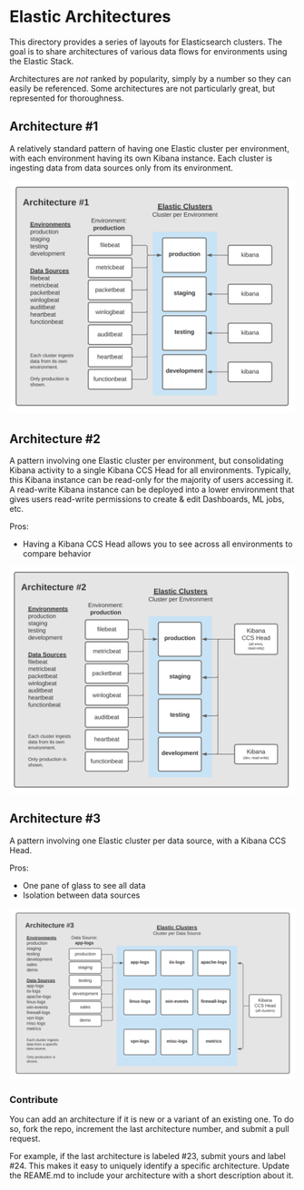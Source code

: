 # Elastic Architectures

This directory provides a series of layouts for Elasticsearch clusters.  The goal is to share architectures of various data flows for environments using the Elastic Stack.

Architectures are *not* ranked by popularity, simply by a number so they can easily be referenced.  Some architectures are not particularly great, but represented for thoroughness.

## Architecture #1

A relatively standard pattern of having one Elastic cluster per environment, with each environment having its own Kibana instance.  Each cluster is ingesting data from data sources only from its environment.

![architecture-1.png](images/architecture-1.png)

## Architecture #2

A pattern involving one Elastic cluster per environment, but consolidating Kibana activity to a single Kibana CCS Head for all environments.  Typically, this Kibana instance can be read-only for the majority of users accessing it.  A read-write Kibana instance can be deployed into a lower environment that gives users read-write permissions to create & edit Dashboards, ML jobs, etc.

Pros:

- Having a Kibana CCS Head allows you to see across all environments to compare behavior

![architecture-2.png](images/architecture-2.png)

## Architecture #3

A pattern involving one Elastic cluster per data source, with a Kibana CCS Head.

Pros:

- One pane of glass to see all data
- Isolation between data sources

![architecture-3.png](images/architecture-3.png)

### Contribute

You can add an architecture if it is new or a variant of an existing one.  To do so, fork the repo, increment the last architecture number, and submit a pull request.

For example, if the last architecture is labeled #23, submit yours and label #24.  This makes it easy to uniquely identify a specific architecture.  Update the REAME.md to include your architecture with a short description about it.

